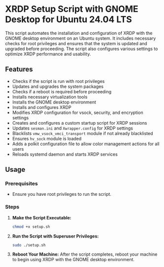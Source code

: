 # XRDP Setup Script with GNOME Desktop for Ubuntu 24.04 LTS

This script automates the installation and configuration of XRDP with the GNOME desktop environment on an Ubuntu system. It includes necessary checks for root privileges and ensures that the system is updated and upgraded before proceeding. The script also configures various settings to optimize XRDP performance and usability.

## Features

- Checks if the script is run with root privileges
- Updates and upgrades the system packages
- Checks if a reboot is required before proceeding
- Installs necessary virtualization tools
- Installs the GNOME desktop environment
- Installs and configures XRDP
- Modifies XRDP configuration for vsock, security, and encryption settings
- Creates and configures a custom startup script for XRDP sessions
- Updates `sesman.ini` and `Xwrapper.config` for XRDP settings
- Blacklists `vmw_vsock_vmci_transport` module if not already blacklisted
- Ensures `hv_sock` module is loaded
- Adds a polkit configuration file to allow color management actions for all users
- Reloads systemd daemon and starts XRDP services

## Usage

### Prerequisites

- Ensure you have root privileges to run the script.

### Steps

1. **Make the Script Executable:**

   ```sh
   chmod +x setup.sh
   ```

2. **Run the Script with Superuser Privileges:**

   ```sh
   sudo ./setup.sh
   ```

3. **Reboot Your Machine:**
   After the script completes, reboot your machine to begin using XRDP with the GNOME desktop environment.
